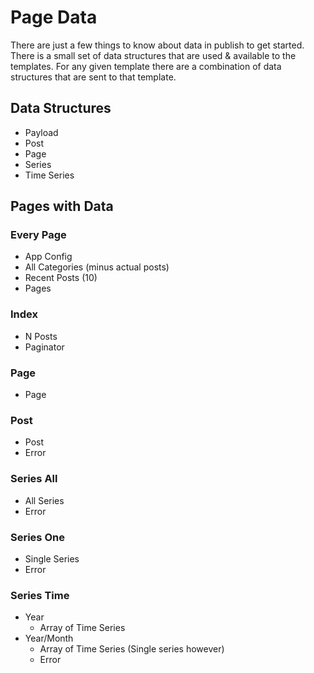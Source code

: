 Page Data
=========
There are just a few things to know about data in publish to get started.  There is a small set of data structures that are used & available to the templates.  For any given template there are a combination of data structures that are sent to that template.

## Data Structures
- Payload
- Post
- Page
- Series
- Time Series

## Pages with Data

### Every Page
- App Config
- All Categories (minus actual posts)
- Recent Posts (10)
- Pages

### Index
- N Posts
- Paginator

### Page
- Page

### Post
- Post
- Error

### Series All
- All Series
- Error

### Series One
- Single Series
- Error

### Series Time
- Year
	- Array of Time Series
- Year/Month
	- Array of Time Series (Single series however)
	- Error